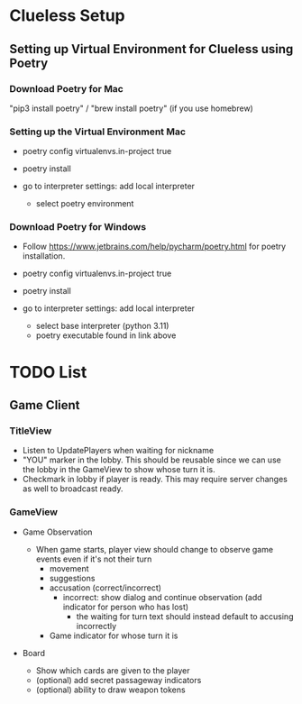 # Clueless Setup
## Setting up Virtual Environment for Clueless using Poetry

### Download Poetry for Mac

"pip3 install poetry" / "brew install poetry" (if you use homebrew)

### Setting up the Virtual Environment Mac

- poetry config virtualenvs.in-project true

- poetry install

- go to interpreter settings: add local interpreter 

  - select poetry environment

### Download Poetry for Windows

- Follow https://www.jetbrains.com/help/pycharm/poetry.html for poetry installation.

- poetry config virtualenvs.in-project true

- poetry install

- go to interpreter settings: add local interpreter
  - select base interpreter (python 3.11)
  - poetry executable found in link above



# TODO List
## Game Client
### TitleView
- Listen to UpdatePlayers when waiting for nickname
- "YOU" marker in the lobby. This should be reusable since we can use the lobby in the GameView to show whose turn it is.
- Checkmark in lobby if player is ready. This may require server changes as well to broadcast ready.

### GameView
- Game Observation
  - When game starts, player view should change to observe game events even if it's not their turn
    - movement
    - suggestions
    - accusation (correct/incorrect)
      - incorrect: show dialog and continue observation (add indicator for person who has lost)
        - the waiting for turn text should instead default to accusing incorrectly
    - Game indicator for whose turn it is

- Board
  - Show which cards are given to the player
  - (optional) add secret passageway indicators
  - (optional) ability to draw weapon tokens

